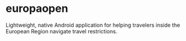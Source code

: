 # europaopen

Lightweight, native Android application for helping travelers inside the European Region navigate travel restrictions.
